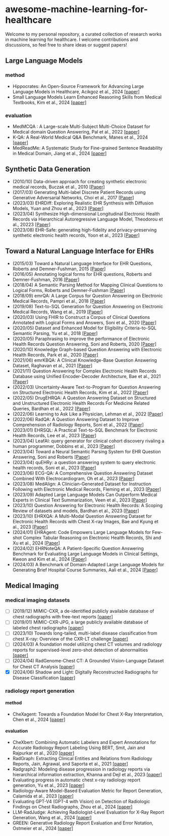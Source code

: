 # awesome-machine-learning-for-healthcare

Welcome to my personal repository, a curated collection of research works in machine learning for healthcare.
I welcome contributions and discussions, so feel free to share ideas or suggest papers!

## Large Language Models
### method
- Hippocrates: An Open-Source Framework for Advancing Large Language Models in Healthcare, Acikgoz et al., 2024 [[paper]](https://arxiv.org/abs/2404.16621)
- Small Language Models Learn Enhanced Reasoning Skills from Medical Textbooks, Kim et al., 2024 [[paper]](https://arxiv.org/abs/2404.00376)
### evaluation
<!--
QA benchmark
-->
- MedMCQA : A Large-scale Multi-Subject Multi-Choice Dataset for Medical domain Question Answering, Pal et al., 2022 [[paper]](https://arxiv.org/abs/2203.14371)
- K-QA: A Real-World Medical Q&A Benchmark, Manes et al., 2024 [[paper]](https://arxiv.org/abs/2401.14493)
- MedReadMe: A Systematic Study for Fine-grained Sentence Readability in Medical Domain, Jiang et al., 2024 [[paper]](https://arxiv.org/abs/2405.02144)

## Synthetic Data Generation
<!--
Synthetic EHR generation including table, notes, images ...
-->
- (2010/10) Data-driven approach for creating synthetic electronic medical records, Buczak et al., 2010 [[Paper]](https://pubmed.ncbi.nlm.nih.gov/20946670/)
- (2017/03) Generating Multi-label Discrete Patient Records using Generative Adversarial Networks, Choi et al., 2017 [[Paper]](https://arxiv.org/abs/1703.06490)
- (2023/03) EHRDiff: Exploring Realistic EHR Synthesis with Diffusion Models, Yuan and Zhou et al., 2023 [[Paper]](https://arxiv.org/abs/2303.05656)
- (2023/04) Synthesize High-dimensional Longitudinal Electronic Health Records via Hierarchical Autoregressive Language Model, Theodorou et al., 20223 [[Paper]](https://arxiv.org/abs/2304.02169)
- (2023/08) EHR-Safe: generating high-fidelity and privacy-preserving synthetic electronic health records, Yoon et al., 2023 [[Paper]](https://www.nature.com/articles/s41746-023-00888-7)


## Toward a Natural Language Interface for EHRs
<!-- 
question answering, summarization, dialogue, instructions, ...
-->
- (2015/03) Toward a Natural Language Interface for EHR Questions, Roberts and Demner-Fushman, 2015 [[Paper]](https://www.ncbi.nlm.nih.gov/pmc/articles/PMC4525248/)
- (2016/05) Annotating logical forms for EHR questions, Roberts and Demner-Fushman, 2016 [[Paper]](https://www.ncbi.nlm.nih.gov/pmc/articles/PMC5428549/)
- (2018/04) A Semantic Parsing Method for Mapping Clinical Questions to Logical Forms, Roberts and Demner-Fushman [[Paper]](https://www.ncbi.nlm.nih.gov/pmc/articles/PMC5977685/)
- (2018/09) emrQA: A Large Corpus for Question Answering on Electronic Medical Records, Pampri et al., 2018 [[Paper]](https://arxiv.org/abs/1809.00732)
- (2019/08) Text-to-SQL Generation for Question Answering on Electronic Medical Records, Wang et al., 2019 [[Paper]](https://arxiv.org/abs/1908.01839)
- (2020/03) Using FHIR to Construct a Corpus of Clinical Questions Annotated with Logical Forms and Answers, Soni et al., 2020 [[Paper]](https://www.ncbi.nlm.nih.gov/pmc/articles/PMC7153115/)
- (2020/05) Dataset and Enhanced Model for Eligibility Criteria-to-SQL Semantic Parsing, Yu et al., 2018 [[Paper]](https://aclanthology.org/2020.lrec-1.714/)
- (2020/05) Paraphrasing to improve the performance of Electronic Health Records Question Answering, Soni and Roberts, 2020 [[Paper]](https://www.ncbi.nlm.nih.gov/pmc/articles/PMC7233085/)
- (2020/10) Knowledge Graph-based Question Answering with Electronic Health Records, Park et al., 2020 [[Paper]](https://arxiv.org/abs/2010.09394)
- (2021/06) emrKBQA: A Clinical Knowledge-Base Question Answering Dataset, Raghavan et al., 2021 [[Paper]](https://aclanthology.org/2021.bionlp-1.7/)
- (2021/11) Question Answering for Complex Electronic Health Records Database using Unified Encoder-Decoder Architecture, Bae et al., 2021 [[Paper]](https://arxiv.org/abs/2111.14703)
- (2022/03) Uncertainty-Aware Text-to-Program for Question Answering on Structured Electronic Health Records, Kim et al., 2022 [[Paper]](https://arxiv.org/abs/2203.06918)
- (2022/05) DrugEHRQA: A Question Answering Dataset on Structured and Unstructured Electronic Health Records For Medicine Related Queries, Bardhan et al., 2022 [[Paper]](https://arxiv.org/abs/2205.01290)
- (2022/06) Learning to Ask Like a Physician, Lehman et al., 2022 [[Paper]](https://arxiv.org/abs/2206.02696)
- (2022/06) RadQA: A Question Answering Dataset to Improve Comprehension of Radiology Reports, Soni et al., 2022 [[Paper]](https://aclanthology.org/2022.lrec-1.672/)
- (2023/01) EHRSQL: A Practical Text-to-SQL Benchmark for Electronic Health Records, Lee et al., 2023 [[Paper]](https://arxiv.org/abs/2301.07695)
- (2023/04) LeafAI: query generator for clinical cohort discovery rivaling a human programmer, Dobbins et al., 2023 [[Paper]](https://arxiv.org/abs/2304.06203)
- (2023/04) Toward a Neural Semantic Parsing System for EHR Question Answering, Soni and Roberts [[Paper]](https://www.ncbi.nlm.nih.gov/pmc/articles/PMC10148366/)
- (2023/04) quEHRy: a question answering system to query electronic health records, Soni et al., 2023 [[Paper]](https://academic.oup.com/jamia/article-abstract/30/6/1091/7136720)
- (2023/06) ECG-QA: A Comprehensive Question Answering Dataset Combined With Electrocardiogram, Oh et al., 2023 [[Paper]](https://arxiv.org/abs/2306.15681)
- (2023/08) MedAlign: A Clinician-Generated Dataset for Instruction Following with Electronic Medical Records, Fleming et al., 2023 [[Paper]](https://arxiv.org/abs/2308.14089)
- (2023/09) Adapted Large Language Models Can Outperform Medical Experts in Clinical Text Summarization, Veen et al., 2023 [[Paper]](https://arxiv.org/abs/2309.07430)
- (2023/10) Question Answering for Electronic Health Records: A Scoping Review of datasets and models, Bardhan et al., 2023 [[Paper]](https://arxiv.org/abs/2310.08759)
- (2023/10) EHRXQA: A Multi-Modal Question Answering Dataset for Electronic Health Records with Chest X-ray Images, Bae and Kyung et al., 2023 [[Paper]](https://arxiv.org/abs/2310.18652)
- (2024/01) EHRAgent: Code Empowers Large Language Models for Few-shot Complex Tabular Reasoning on Electronic Health Records, Shi and Xu et al., 2024 [[Paper]](https://arxiv.org/abs/2401.07128)
- (2024/02) EHRNoteQA: A Patient-Specific Question Answering Benchmark for Evaluating Large Language Models in Clinical Settings, Kweon and Kim et al., 2024 [[Paper]](https://arxiv.org/abs/2402.16040)
- (2024/03) A Benchmark of Domain-Adapted Large Language Models for Generating Brief Hospital Course Summaries, Aali et al., 2024 [[Paper]](https://arxiv.org/abs/2403.05720)


## Medical Imaging
### medical imaging datasets
- [ ] (2019/12) MIMIC-CXR, a de-identified publicly available database of chest radiographs with free-text reports [[paper]](https://www.nature.com/articles/s41597-019-0322-0)
- [ ] (2019/01) MIMIC-CXR-JPG, a large publicly available database of labeled chest radiographs [[paper]](https://arxiv.org/abs/1901.07042)
- [ ] (2023/10) Towards long-tailed, multi-label disease classification from chest X-ray: Overview of the CXR-LT challenge [[paper]](https://arxiv.org/abs/2310.16112)
- [ ] (2024/03) A foundation model utilizing chest CT volumes and radiology reports for supervised-level zero-shot detection of abnormalities [[paper]](https://arxiv.org/abs/2403.17834)
- [ ] (2024/04) RadGenome-Chest CT: A Grounded Vision-Language Dataset for Chest CT Analysis [[paper]](https://arxiv.org/abs/2404.16754)
- [x] (2024/06) Shadow and Light: Digitally Reconstructed Radiographs for Disease Classification [[paper]](https://arxiv.org/abs/2406.03688)
  <!--2024/06/20--> 

### radiology report generation
#### method
- [ ](2024/01) CheXagent: Towards a Foundation Model for Chest X-Ray Interpretation, Chen et al., 2024 [[paper]](https://arxiv.org/abs/2401.12208)
#### evaluation
- [ ](2020/04) CheXbert: Combining Automatic Labelers and Expert Annotations for Accurate Radiology Report Labeling Using BERT, Smit, Jain and Rajpurkar et al., 2020 [[paper]](https://arxiv.org/abs/2004.09167)
- [ ](2021/06) RadGraph: Extracting Clinical Entities and Relations from Radiology Reports, Jain, Agrawal, and Saporta et al., 2021 [[paper]](https://arxiv.org/abs/2106.14463)
- [ ](2023/08) Radgraph2: Modeling disease progression in radiology reports via hierarchical information extraction, Khanna and Dejl et al., 2023 [[paper]](https://arxiv.org/abs/2308.05046)
- [ ](2023/09) Evaluating progress in automatic chest x-ray radiology report generation, Yu et al., 2023 [[paper]](https://www.cell.com/patterns/pdf/S2666-3899(23)00157-5.pdf)
- [ ](2023/11) Radiology-Aware Model-Based Evaluation Metric for Report Generation, Calamida et al., 2023 [[paper]](https://arxiv.org/abs/2311.16764)
- [ ](2024/03) Evaluating GPT-V4 (GPT-4 with Vision) on Detection of Radiologic Findings on Chest Radiographs, Zhou et al., 2024 [[paper]](https://pubs.rsna.org/doi/epdf/10.1148/radiol.233270)
- [ ](2024/04) LLM-RadJudge: Achieving Radiologist-Level Evaluation for X-Ray Report Generation, Wang et al., 2024 [[paper]](https://arxiv.org/abs/2404.00998)
- [ ](2024/05) GREEN: Generative Radiology Report Evaluation and Error Notation, Ostmeier et al., 2024 [[paper]](https://arxiv.org/abs/2405.03595)
